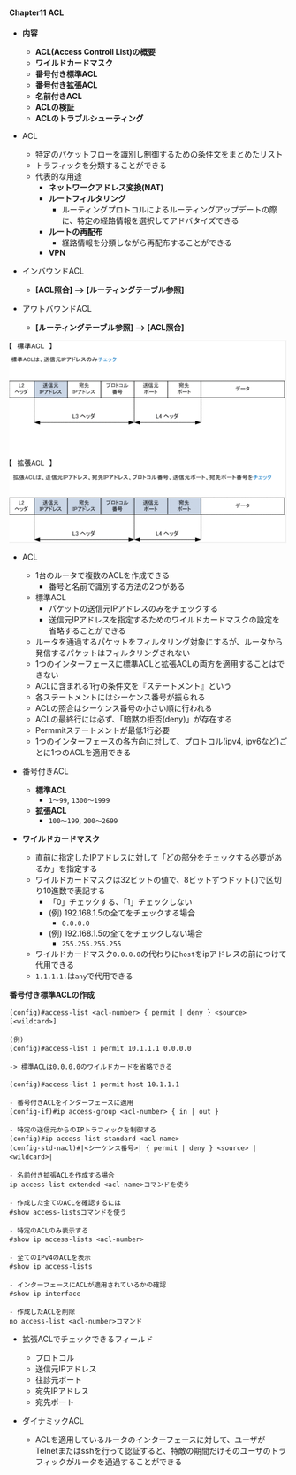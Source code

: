 #### Chapter11 ACL
- **内容**
  - **ACL(Access Controll List)の概要**
  - **ワイルドカードマスク**
  - **番号付き標準ACL**
  - **番号付き拡張ACL**
  - **名前付きACL**
  - **ACLの検証**
  - **ACLのトラブルシューティング**



- ACL
  - 特定のパケットフローを識別し制御するための条件文をまとめたリスト
  - トラフィックを分類することができる
  - 代表的な用途
    - **ネットワークアドレス変換(NAT)**
    - **ルートフィルタリング**
      - ルーティングプロトコルによるルーティングアップデートの際に、特定の経路情報を選択してアドバタイズできる
    - **ルートの再配布**
      - 経路情報を分類しながら再配布することができる
    - **VPN** 
    

- インバウンドACL
  - **[ACL照合] --> [ルーティングテーブル参照]**
- アウトバウンドACL  
  - **[ルーティングテーブル参照] --> [ACL照合]**

![Alt Text](https://github.com/yhidetoshi/Pictures/raw/master/Network_Study/acl-fig1.png)

- ACL
  - 1台のルータで複数のACLを作成できる
    - 番号と名前で識別する方法の2つがある
  - 標準ACL
    - パケットの送信元IPアドレスのみをチェックする
    - 送信元IPアドレスを指定するためのワイルドカードマスクの設定を省略することができる
  - ルータを通過するパケットをフィルタリング対象にするが、ルータから発信するパケットはフィルタリングされない 
  - 1つのインターフェースに標準ACLと拡張ACLの両方を適用することはできない
  - ACLに含まれる1行の条件文を『ステートメント』という
  - 各ステートメントにはシーケンス番号が振られる
  - ACLの照合はシーケンス番号の小さい順に行われる
  - ACLの最終行には必ず、「暗黙の拒否(deny)」が存在する
  - Permmitステートメントが最低1行必要
  - 1つのインターフェースの各方向に対して、プロトコル(ipv4, ipv6など)ごとに1つのACLを適用できる

- 番号付きACL
  - **標準ACL**
    - `1〜99`, `1300〜1999`
  - **拡張ACL**
    - `100〜199`, `200〜2699` 


- **ワイルドカードマスク**
  - 直前に指定したIPアドレスに対して「どの部分をチェックする必要があるか」を指定する
  - ワイルドカードマスクは32ビットの値で、8ビットずつドット(.)で区切り10進数で表記する
    - 「0」チェックする、「1」チェックしない
    - (例) 192.168.1.5の全てをチェックする場合
      - `0.0.0.0`  
    - (例) 192.168.1.5の全てをチェックしない場合
      - `255.255.255.255`
  - ワイルドカードマスク`0.0.0.0`の代わりに`host`をipアドレスの前につけて代用できる
  - `1.1.1.1.`は`any`で代用できる

**番号付き標準ACLの作成**
```
(config)#access-list <acl-number> { permit | deny } <source> [<wildcard>]

(例)
(config)#access-list 1 permit 10.1.1.1 0.0.0.0

-> 標準ACLは0.0.0.0のワイルドカードを省略できる

(config)#access-list 1 permit host 10.1.1.1

- 番号付きACLをインターフェースに適用
(config-if)#ip access-group <acl-number> { in | out }

- 特定の送信元からのIPトラフィックを制御する
(config)#ip access-list standard <acl-name>
(config-std-nacl)#|<シーケンス番号>| { permit | deny } <source> |<wildcard>|

- 名前付き拡張ACLを作成する場合
ip access-list extended <acl-name>コマンドを使う

- 作成した全てのACLを確認するには
#show access-listsコマンドを使う

- 特定のACLのみ表示する
#show ip access-lists <acl-number>

- 全てのIPv4のACLを表示
#show ip access-lists

- インターフェースにACLが適用されているかの確認
#show ip interface

- 作成したACLを削除
no access-list <acl-number>コマンド

```

- 拡張ACLでチェックできるフィールド
  - プロトコル
  - 送信元IPアドレス
  - 往診元ポート
  - 宛先IPアドレス
  - 宛先ポート

- ダイナミックACL
  - ACLを適用しているルータのインターフェースに対して、ユーザがTelnetまたはsshを行って認証すると、特敵の期間だけそのユーザのトラフィックがルータを通過することができる 
